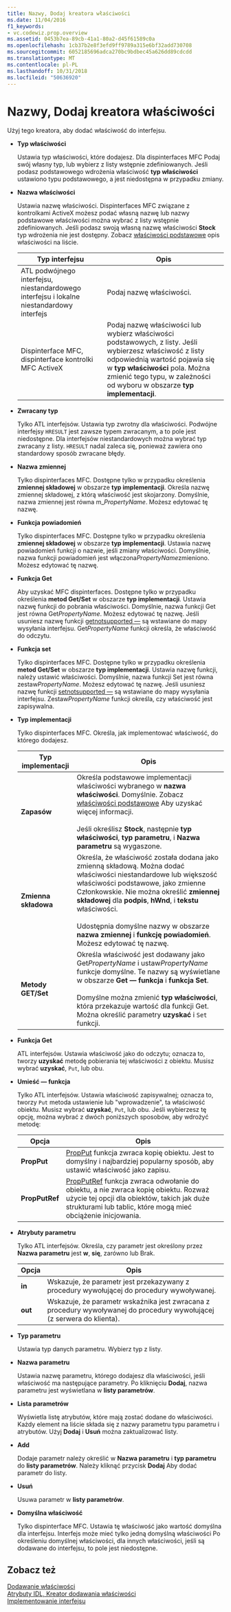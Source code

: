 ```yaml
---
title: Nazwy, Dodaj kreatora właściwości
ms.date: 11/04/2016
f1_keywords:
- vc.codewiz.prop.overview
ms.assetid: 0453b7ea-89cb-41a1-80a2-d45f61589c0a
ms.openlocfilehash: 1cb37b2e8f3efd9ff9789a315e6bf32add730708
ms.sourcegitcommit: 6052185696adca270bc9bdbec45a626dd89cdcdd
ms.translationtype: MT
ms.contentlocale: pl-PL
ms.lasthandoff: 10/31/2018
ms.locfileid: "50636920"
---
```

# <a name="names-add-property-wizard"></a>Nazwy, Dodaj kreatora właściwości

Użyj tego kreatora, aby dodać właściwość do interfejsu.

- **Typ właściwości**

   Ustawia typ właściwości, które dodajesz. Dla dispinterfaces MFC Podaj swój własny typ, lub wybierz z listy wstępnie zdefiniowanych. Jeśli podasz podstawowego wdrożenia właściwość **typ właściwości** ustawiono typu podstawowego, a jest niedostępna w przypadku zmiany.

- **Nazwa właściwości**

   Ustawia nazwę właściwości. Dispinterfaces MFC związane z kontrolkami ActiveX możesz podać własną nazwę lub nazwy podstawowe właściwości można wybrać z listy wstępnie zdefiniowanych. Jeśli podasz swoją własną nazwę właściwości **Stock** typ wdrożenia nie jest dostępny. Zobacz [właściwości podstawowe](../ide/stock-properties.md) opis właściwości na liście.

   |Typ interfejsu|Opis|
   |--------------------|-----------------|
   |ATL podwójnego interfejsu, niestandardowego interfejsu i lokalne niestandardowy interfejs|Podaj nazwę właściwości.|
   |Dispinterface MFC, dispinterface kontrolki MFC ActiveX|Podaj nazwę właściwości lub wybierz właściwości podstawowych, z listy. Jeśli wybierzesz właściwość z listy odpowiednią wartość pojawia się w **typ właściwości** pola. Można zmienić tego typu, w zależności od wyboru w obszarze **typ implementacji**.|

- **Zwracany typ**

   Tylko ATL interfejsów. Ustawia typ zwrotny dla właściwości. Podwójne interfejsy `HRESULT` jest zawsze typem zwracanym, a to pole jest niedostępne. Dla interfejsów niestandardowych można wybrać typ zwracany z listy. `HRESULT` nadal zaleca się, ponieważ zawiera ono standardowy sposób zwracane błędy.

- **Nazwa zmiennej**

   Tylko dispinterfaces MFC. Dostępne tylko w przypadku określenia **zmiennej składowej** w obszarze **typ implementacji**. Określa nazwę zmiennej składowej, z którą właściwość jest skojarzony. Domyślnie, nazwa zmiennej jest równa m_*PropertyName*. Możesz edytować tę nazwę.

- **Funkcja powiadomień**

   Tylko dispinterfaces MFC. Dostępne tylko w przypadku określenia **zmiennej składowej** w obszarze **typ implementacji**. Ustawia nazwę powiadomień funkcji o nazwie, jeśli zmiany właściwości. Domyślnie, nazwa funkcji powiadomień jest włączona*PropertyName*zmieniono. Możesz edytować tę nazwę.

- **Funkcja Get**

   Aby uzyskać MFC dispinterfaces. Dostępne tylko w przypadku określenia **metod Get/Set** w obszarze **typ implementacji**. Ustawia nazwę funkcji do pobrania właściwości. Domyślnie, nazwa funkcji Get jest równa Get*PropertyName*. Możesz edytować tę nazwę. Jeśli usuniesz nazwę funkcji [getnotsupported —](../mfc/reference/colecontrol-class.md#getnotsupported) są wstawiane do mapy wysyłania interfejsu. Get*PropertyName* funkcji określa, że właściwość do odczytu.

- **Funkcja set**

   Tylko dispinterfaces MFC. Dostępne tylko w przypadku określenia **metod Get/Set** w obszarze **typ implementacji**. Ustawia nazwę funkcji, należy ustawić właściwości. Domyślnie, nazwa funkcji Set jest równa zestaw*PropertyName*. Możesz edytować tę nazwę. Jeśli usuniesz nazwę funkcji [setnotsupported —](../mfc/reference/colecontrol-class.md#setnotsupported) są wstawiane do mapy wysyłania interfejsu. Zestaw*PropertyName* funkcji określa, czy właściwość jest zapisywalna.

- **Typ implementacji**

   Tylko dispinterfaces MFC. Określa, jak implementować właściwość, do którego dodajesz.

   |Typ implementacji|Opis|
   |-------------------------|-----------------|
   |**Zapasów**|Określa podstawowe implementacji właściwości wybranego w **nazwa właściwości**. Domyślnie. Zobacz [właściwości podstawowe](../ide/stock-properties.md) Aby uzyskać więcej informacji.<br /><br /> Jeśli określisz **Stock**, następnie **typ właściwości**, **typ parametru**, i **Nazwa parametru** są wygaszone.|
   |**Zmienna składowa**|Określa, że właściwość została dodana jako zmienną składową. Można dodać właściwości niestandardowe lub większość właściwości podstawowe, jako zmienne Członkowskie. Nie można określić **zmiennej składowej** dla **podpis**, **hWnd**, i **tekstu** właściwości.<br /><br /> Udostępnia domyślne nazwy w obszarze **nazwa zmiennej** i **funkcję powiadomień**. Możesz edytować tę nazwę.|
   |**Metody GET/Set**|Określa właściwość jest dodawany jako Get*PropertyName* i ustaw*PropertyName* funkcje domyślne. Te nazwy są wyświetlane w obszarze **Get — funkcja** i **funkcja Set**.<br /><br /> Domyślne można zmienić **typ właściwości**, która przekazuje wartość dla funkcji Get. Można określić parametry **uzyskać** i `Set` funkcji.|

- **Funkcja Get**

   ATL interfejsów. Ustawia właściwość jako do odczytu; oznacza to, tworzy **uzyskać** metodę pobierania tej właściwości z obiektu. Musisz wybrać **uzyskać**, `Put`, lub obu.

- **Umieść — funkcja**

   Tylko ATL interfejsów. Ustawia właściwość zapisywalnej; oznacza to, tworzy `Put` metoda ustawienie lub "wprowadzenie", ta właściwość obiektu. Musisz wybrać **uzyskać**, `Put`, lub obu. Jeśli wybierzesz tę opcję, można wybrać z dwóch poniższych sposobów, aby wdrożyć metodę:

   |Opcja|Opis|
   |------------|-----------------|
   |**PropPut**|[PropPut](../windows/propput.md) funkcja zwraca kopię obiektu. Jest to domyślny i najbardziej popularny sposób, aby ustawić właściwość jako zapisu.|
   |**PropPutRef**|[PropPutRef](../windows/propputref.md) funkcja zwraca odwołanie do obiektu, a nie zwraca kopię obiektu. Rozważ użycie tej opcji dla obiektów, takich jak duże strukturami lub tablic, które mogą mieć obciążenie inicjowania.|

- **Atrybuty parametru**

   Tylko ATL interfejsów. Określa, czy parametr jest określony przez **Nazwa parametru** jest **w**, **się**, zarówno lub Brak.

   |Opcja|Opis|
   |------------|-----------------|
   |**in**|Wskazuje, że parametr jest przekazywany z procedury wywołującej do procedury wywoływanej.|
   |**out**|Wskazuje, że parametr wskaźnika jest zwracana z procedury wywoływanej do procedury wywołującej (z serwera do klienta).|

- **Typ parametru**

   Ustawia typ danych parametru. Wybierz typ z listy.

- **Nazwa parametru**

   Ustawia nazwę parametru, którego dodajesz dla właściwości, jeśli właściwość ma następujące parametry. Po kliknięciu **Dodaj**, nazwa parametru jest wyświetlana w **listy parametrów**.

- **Lista parametrów**

   Wyświetla listę atrybutów, które mają zostać dodane do właściwości. Każdy element na liście składa się z nazwy parametru typu parametru i atrybutów. Użyj **Dodaj** i **Usuń** można zaktualizować listy.

- **Add**

   Dodaje parametr należy określić w **Nazwa parametru** i **typ parametru** do **listy parametrów**. Należy kliknąć przycisk **Dodaj** Aby dodać parametr do listy.

- **Usuń**

   Usuwa parametr w **listy parametrów**.

- **Domyślna właściwość**

   Tylko dispinterface MFC. Ustawia tę właściwość jako wartość domyślna dla interfejsu. Interfejs może mieć tylko jedną domyślną właściwości Po określeniu domyślnej właściwości, dla innych właściwości, jeśli są dodawane do interfejsu, to pole jest niedostępne.

## <a name="see-also"></a>Zobacz też

[Dodawanie właściwości](../ide/adding-a-property-visual-cpp.md)<br>
[Atrybuty IDL, Kreator dodawania właściwości](../ide/idl-attributes-add-property-wizard.md)<br>
[Implementowanie interfejsu](../ide/implementing-an-interface-visual-cpp.md)